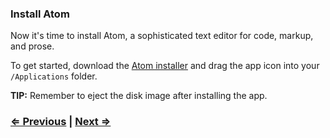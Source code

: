 ### Install Atom

Now it's time to install Atom, a sophisticated text editor for code, markup, and prose.

To get started, download the <a href="https://atom.io/" target="_blank">Atom installer</a> and drag the app icon into your `/Applications` folder.

**TIP:** Remember to eject the disk image after installing the app.



### [⇐ Previous](1_terminal.md) | [Next ⇒](3_git.md)

